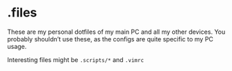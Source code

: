 # .files

These are my personal dotfiles of my main PC and all my other devices.
You probably shouldn’t use these, as the configs are quite specific to
my PC usage.

Interesting files might be `.scripts/*` and `.vimrc`
